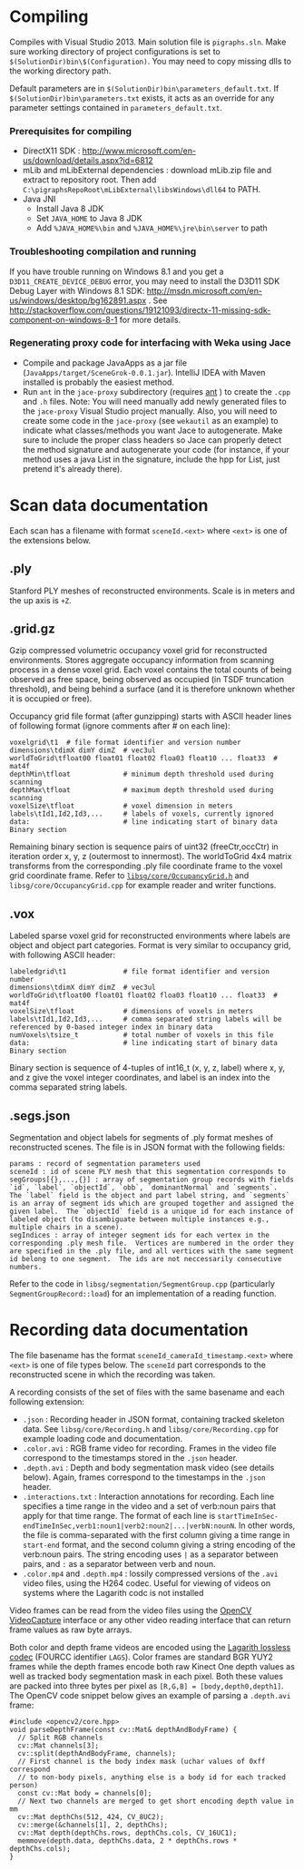 # Compiling

Compiles with Visual Studio 2013.  Main solution file is `pigraphs.sln`.  Make sure working directory of project configurations is set to `$(SolutionDir)bin\$(Configuration)`.  You may need to copy missing dlls to the working directory path.

Default parameters are in `$(SolutionDir)bin\parameters_default.txt`.  If `$(SolutionDir)bin\parameters.txt` exists, it acts as an override for any parameter settings contained in `parameters_default.txt`.

### Prerequisites for compiling
 - DirectX11 SDK : http://www.microsoft.com/en-us/download/details.aspx?id=6812
 - mLib and mLibExternal dependencies : download mLib.zip file and extract to repository root.  Then add `C:\pigraphsRepoRoot\mLibExternal\libsWindows\dll64` to PATH.
 - Java JNI
   - Install Java 8 JDK
   - Set `JAVA_HOME` to Java 8 JDK
   - Add `%JAVA_HOME%\bin` and `%JAVA_HOME%\jre\bin\server` to path

### Troubleshooting compilation and running
If you have trouble running on Windows 8.1 and you get a `D3D11_CREATE_DEVICE_DEBUG` error, you may need to install the D3D11 SDK Debug Layer with Windows 8.1 SDK: http://msdn.microsoft.com/en-us/windows/desktop/bg162891.aspx .  See http://stackoverflow.com/questions/19121093/directx-11-missing-sdk-component-on-windows-8-1 for more details.

### Regenerating proxy code for interfacing with Weka using Jace
- Compile and package JavaApps as a jar file (`JavaApps/target/SceneGrok-0.0.1.jar`). IntelliJ IDEA with Maven installed is probably the easiest method.
- Run `ant` in the `jace-proxy` subdirectory (requires [ant](http://ant.apache.org/) ) to create the `.cpp` and `.h`  files.  Note: You will need manually add newly generated files to the `jace-proxy` Visual Studio project manually.  Also, you will need to create some code in the `jace-proxy` (see `wekautil` as an example) to indicate what classes/methods you want Jace to autogenerate.  Make sure to include the proper class headers so Jace can properly detect the method signature and autogenerate your code (for instance, if your method uses a java List in the signature, include the hpp for List, just pretend it's already there).

# Scan data documentation
Each scan has a filename with format `sceneId.<ext>` where `<ext>` is one of the extensions below.

## .ply
Stanford PLY meshes of reconstructed environments.  Scale is in meters and the up axis is `+Z`.

## .grid.gz
Gzip compressed volumetric occupancy voxel grid for reconstructed environments.  Stores aggregate occupancy information from scanning process in a dense voxel grid.  Each voxel contains the total counts of being observed as free space, being observed as occupied (in TSDF truncation threshold), and being behind a surface (and it is therefore unknown whether it is occupied or free).

Occupancy grid file format (after gunzipping) starts with ASCII header lines of following format (ignore comments after # on each line):
```
voxelgrid\t1  # file format identifier and version number
dimensions\tdimX dimY dimZ  # vec3ul
worldToGrid\tfloat00 float01 float02 floa03 float10 ... float33  # mat4f
depthMin\tfloat             # minimum depth threshold used during scanning
depthMax\tfloat             # maximum depth threshold used during scanning
voxelSize\tfloat            # voxel dimension in meters
labels\tId1,Id2,Id3,...     # labels of voxels, currently ignored
data:                       # line indicating start of binary data
Binary section
```

Remaining binary section is sequence pairs of uint32 (freeCtr,occCtr) in iteration order x, y, z (outermost to innermost).
The worldToGrid 4x4 matrix transforms from the corresponding .ply file coordinate frame to the voxel grid coordinate frame.  Refer to [`libsg/core/OccupancyGrid.h`](libsg/core/OccupancyGrid.h) and `libsg/core/OccupancyGrid.cpp` for example reader and writer functions.

## .vox
Labeled sparse voxel grid for reconstructed environments where labels are object and object part categories.  Format is very similar to occupancy grid, with following ASCII header:
```
labeledgrid\t1              # file format identifier and version number
dimensions\tdimX dimY dimZ  # vec3ul
worldToGrid\tfloat00 float01 float02 floa03 float10 ... float33  # mat4f
voxelSize\tfloat            # dimensions of voxels in meters
labels\tId1,Id2,Id3,...     # comma separated string labels will be referenced by 0-based integer index in binary data
numVoxels\tsize_t           # total number of voxels in this file
data:                       # line indicating start of binary data
Binary section
```

Binary section is sequence of 4-tuples of int16_t (x, y, z, label) where x, y, and z give the voxel integer coordinates, and label is an index into the comma separated string labels.

## .segs.json
Segmentation and object labels for segments of .ply format meshes of reconstructed scenes.  The file is in JSON format with the following fields:
```
params : record of segmentation parameters used
sceneId : id of scene PLY mesh that this segmentation corresponds to
segGroups[{},...,{}] : array of segmentation group records with fields `id`, `label`, `objectId`, `obb`, `dominantNormal` and `segments`.  The `label` field is the object and part label string, and `segments` is an array of segment ids which are grouped together and assigned the given label.  The `objectId` field is a unique id for each instance of labeled object (to disambiguate between multiple instances e.g., multiple chairs in a scene).
segIndices : array of integer segment ids for each vertex in the corresponding .ply mesh file.  Vertices are numbered in the order they are specified in the .ply file, and all vertices with the same segment id belong to one segment.  The ids are not neccessarily consecutive numbers.
```

Refer to the code in `libsg/segmentation/SegmentGroup.cpp` (particularly `SegmentGroupRecord::load`) for an implementation of a reading function.


# Recording data documentation
The file basename has the format `sceneId_cameraId_timestamp.<ext>` where `<ext>` is one of file types below.  The `sceneId` part corresponds to the reconstructed scene in which the recording was taken.

A recording consists of the set of files with the same basename and each following extension:
- `.json` : Recording header in JSON format, containing tracked skeleton data.  See `libsg/core/Recording.h` and `libsg/core/Recording.cpp` for example loading code and documentation.
- `.color.avi` : RGB frame video for recording. Frames in the video file correspond to the timestamps stored in the `.json` header.
- `.depth.avi` : Depth and body segmentation mask video (see details below). Again, frames correspond to the timestamps in the `.json` header.
- `.interactions.txt` : Interaction annotations for recording. Each line specifies a time range in the video and a set of verb:noun pairs that apply for that time range.  The format of each line is `startTimeInSec-endTimeInSec,verb1:noun1|verb2:noun2|...|verbN:nounN`.  In other words, the file is comma-separated with the first column giving a time range in `start-end` format, and the second column giving a string encoding of the verb:noun pairs.  The string encoding uses `|` as a separator between pairs, and `:` as a separator between verb and noun.
- `.color.mp4` and `.depth.mp4` : lossily compressed versions of the `.avi` video files, using the H264 codec.  Useful for viewing of videos on systems where the Lagarith codc is not installed

Video frames can be read from the video files using the [OpenCV VideoCapture](http://docs.opencv.org/modules/highgui/doc/reading_and_writing_images_and_video.html) interface or any other video reading interface that can return frame values as raw byte arrays.

Both color and depth frame videos are encoded using the [Lagarith lossless codec](http://lags.leetcode.net/codec.html) (FOURCC identifier `LAGS`).  Color frames are standard BGR YUY2 frames while the depth frames encode both raw Kinect One depth values as well as tracked body segmentation mask in each pixel.  Both these values are packed into three bytes per pixel as `[R,G,B] = [body,depth0,depth1]`.  The OpenCV code snippet below gives an example of parsing a `.depth.avi` frame:

```
#include <opencv2/core.hpp>
void parseDepthFrame(const cv::Mat& depthAndBodyFrame) {
  // Split RGB channels
  cv::Mat channels[3];
  cv::split(depthAndBodyFrame, channels);
  // First channel is the body index mask (uchar values of 0xff correspond
  // to non-body pixels, anything else is a body id for each tracked person)
  const cv::Mat body = channels[0];
  // Next two channels are merged to get short encoding depth value in mm
  cv::Mat depthChs(512, 424, CV_8UC2);
  cv::merge(&channels[1], 2, depthChs);
  cv::Mat depth(depthChs.rows, depthChs.cols, CV_16UC1);
  memmove(depth.data, depthChs.data, 2 * depthChs.rows * depthChs.cols);
}
```

